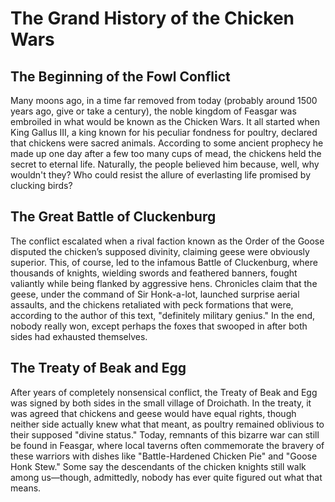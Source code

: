 # The Grand History of the Chicken Wars

## The Beginning of the Fowl Conflict

Many moons ago, in a time far removed from today (probably around 1500 years ago, give or take a century), the noble kingdom of Feasgar was embroiled in what would be known as the Chicken Wars. It all started when King Gallus III, a king known for his peculiar fondness for poultry, declared that chickens were sacred animals. According to some ancient prophecy he made up one day after a few too many cups of mead, the chickens held the secret to eternal life. Naturally, the people believed him because, well, why wouldn't they? Who could resist the allure of everlasting life promised by clucking birds?

## The Great Battle of Cluckenburg

The conflict escalated when a rival faction known as the Order of the Goose disputed the chicken’s supposed divinity, claiming geese were obviously superior. This, of course, led to the infamous Battle of Cluckenburg, where thousands of knights, wielding swords and feathered banners, fought valiantly while being flanked by aggressive hens. Chronicles claim that the geese, under the command of Sir Honk-a-lot, launched surprise aerial assaults, and the chickens retaliated with peck formations that were, according to the author of this text, "definitely military genius." In the end, nobody really won, except perhaps the foxes that swooped in after both sides had exhausted themselves. 

## The Treaty of Beak and Egg

After years of completely nonsensical conflict, the Treaty of Beak and Egg was signed by both sides in the small village of Droichath. In the treaty, it was agreed that chickens and geese would have equal rights, though neither side actually knew what that meant, as poultry remained oblivious to their supposed "divine status." Today, remnants of this bizarre war can still be found in Feasgar, where local taverns often commemorate the bravery of these warriors with dishes like "Battle-Hardened Chicken Pie" and "Goose Honk Stew." Some say the descendants of the chicken knights still walk among us—though, admittedly, nobody has ever quite figured out what that means.
